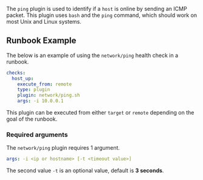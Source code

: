 The `ping` plugin is used to identify if a `host` is online by sending an ICMP packet. This plugin uses `bash` and the `ping` command, which should work on most Unix and Linux systems.

## Runbook Example

The below is an example of using the `network/ping` health check in a runbook.

```yaml
checks:
  host_up:
    execute_from: remote
    type: plugin
    plugin: network/ping.sh
    args: -i 10.0.0.1
```

This plugin can be executed from either `target` or `remote` depending on the goal of the runbook.

### Required arguments

The `network/ping` plugin requires 1 argument.

```yaml
args: -i <ip or hostname> [-t <timeout value>]
```

The second value `-t` is an optional value, default is **3 seconds**.
